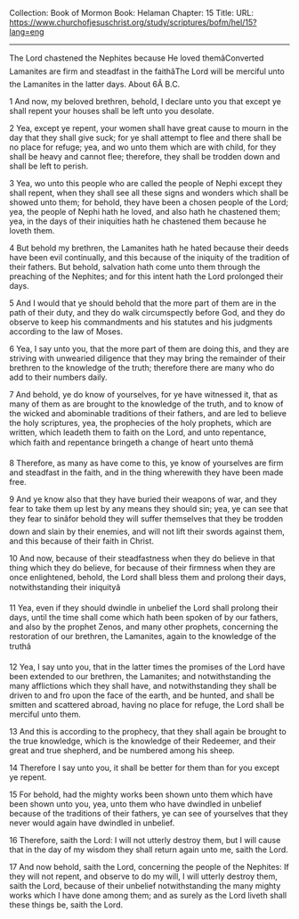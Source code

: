 Collection: Book of Mormon
Book: Helaman
Chapter: 15
Title: 
URL: https://www.churchofjesuschrist.org/study/scriptures/bofm/hel/15?lang=eng

---

The Lord chastened the Nephites because He loved themâConverted Lamanites are firm and steadfast in the faithâThe Lord will be merciful unto the Lamanites in the latter days. About 6Â B.C.

1 And now, my beloved brethren, behold, I declare unto you that except ye shall repent your houses shall be left unto you desolate.

2 Yea, except ye repent, your women shall have great cause to mourn in the day that they shall give suck; for ye shall attempt to flee and there shall be no place for refuge; yea, and wo unto them which are with child, for they shall be heavy and cannot flee; therefore, they shall be trodden down and shall be left to perish.

3 Yea, wo unto this people who are called the people of Nephi except they shall repent, when they shall see all these signs and wonders which shall be showed unto them; for behold, they have been a chosen people of the Lord; yea, the people of Nephi hath he loved, and also hath he chastened them; yea, in the days of their iniquities hath he chastened them because he loveth them.

4 But behold my brethren, the Lamanites hath he hated because their deeds have been evil continually, and this because of the iniquity of the tradition of their fathers. But behold, salvation hath come unto them through the preaching of the Nephites; and for this intent hath the Lord prolonged their days.

5 And I would that ye should behold that the more part of them are in the path of their duty, and they do walk circumspectly before God, and they do observe to keep his commandments and his statutes and his judgments according to the law of Moses.

6 Yea, I say unto you, that the more part of them are doing this, and they are striving with unwearied diligence that they may bring the remainder of their brethren to the knowledge of the truth; therefore there are many who do add to their numbers daily.

7 And behold, ye do know of yourselves, for ye have witnessed it, that as many of them as are brought to the knowledge of the truth, and to know of the wicked and abominable traditions of their fathers, and are led to believe the holy scriptures, yea, the prophecies of the holy prophets, which are written, which leadeth them to faith on the Lord, and unto repentance, which faith and repentance bringeth a change of heart unto themâ

8 Therefore, as many as have come to this, ye know of yourselves are firm and steadfast in the faith, and in the thing wherewith they have been made free.

9 And ye know also that they have buried their weapons of war, and they fear to take them up lest by any means they should sin; yea, ye can see that they fear to sinâfor behold they will suffer themselves that they be trodden down and slain by their enemies, and will not lift their swords against them, and this because of their faith in Christ.

10 And now, because of their steadfastness when they do believe in that thing which they do believe, for because of their firmness when they are once enlightened, behold, the Lord shall bless them and prolong their days, notwithstanding their iniquityâ

11 Yea, even if they should dwindle in unbelief the Lord shall prolong their days, until the time shall come which hath been spoken of by our fathers, and also by the prophet Zenos, and many other prophets, concerning the restoration of our brethren, the Lamanites, again to the knowledge of the truthâ

12 Yea, I say unto you, that in the latter times the promises of the Lord have been extended to our brethren, the Lamanites; and notwithstanding the many afflictions which they shall have, and notwithstanding they shall be driven to and fro upon the face of the earth, and be hunted, and shall be smitten and scattered abroad, having no place for refuge, the Lord shall be merciful unto them.

13 And this is according to the prophecy, that they shall again be brought to the true knowledge, which is the knowledge of their Redeemer, and their great and true shepherd, and be numbered among his sheep.

14 Therefore I say unto you, it shall be better for them than for you except ye repent.

15 For behold, had the mighty works been shown unto them which have been shown unto you, yea, unto them who have dwindled in unbelief because of the traditions of their fathers, ye can see of yourselves that they never would again have dwindled in unbelief.

16 Therefore, saith the Lord: I will not utterly destroy them, but I will cause that in the day of my wisdom they shall return again unto me, saith the Lord.

17 And now behold, saith the Lord, concerning the people of the Nephites: If they will not repent, and observe to do my will, I will utterly destroy them, saith the Lord, because of their unbelief notwithstanding the many mighty works which I have done among them; and as surely as the Lord liveth shall these things be, saith the Lord.

